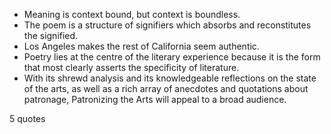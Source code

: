  - Meaning is context bound, but context is boundless.
 - The poem is a structure of signifiers which absorbs and reconstitutes the signified.
 - Los Angeles makes the rest of California seem authentic.
 - Poetry lies at the centre of the literary experience because it is the form that most clearly asserts the specificity of literature.
 - With its shrewd analysis and its knowledgeable reflections on the state of the arts, as well as a rich array of anecdotes and quotations about patronage, Patronizing the Arts will appeal to a broad audience.

5 quotes